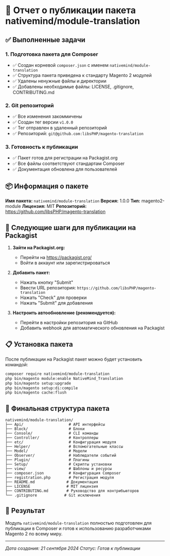 # 🎉 Отчет о публикации пакета nativemind/module-translation

## ✅ Выполненные задачи

### 1. Подготовка пакета для Composer
- ✅ Создан корневой `composer.json` с именем `nativemind/module-translation`
- ✅ Структура пакета приведена к стандарту Magento 2 модулей
- ✅ Удалены ненужные файлы и директории
- ✅ Добавлены необходимые файлы: LICENSE, .gitignore, CONTRIBUTING.md

### 2. Git репозиторий
- ✅ Все изменения закоммичены
- ✅ Создан тег версии `v1.0.0`
- ✅ Тег отправлен в удаленный репозиторий
- ✅ Репозиторий: `git@github.com:libsPHP/magento-translation`

### 3. Готовность к публикации
- ✅ Пакет готов для регистрации на Packagist.org
- ✅ Все файлы соответствуют стандартам Composer
- ✅ Документация обновлена для пользователей

## 📦 Информация о пакете

**Имя пакета:** `nativemind/module-translation`
**Версия:** 1.0.0
**Тип:** magento2-module
**Лицензия:** MIT
**Репозиторий:** https://github.com/libsPHP/magento-translation

## 🚀 Следующие шаги для публикации на Packagist

1. **Зайти на Packagist.org:**
   - Перейти на https://packagist.org/
   - Войти в аккаунт или зарегистрироваться

2. **Добавить пакет:**
   - Нажать кнопку "Submit"
   - Ввести URL репозитория: `https://github.com/libsPHP/magento-translation`
   - Нажать "Check" для проверки
   - Нажать "Submit" для добавления

3. **Настроить автообновление (рекомендуется):**
   - Перейти в настройки репозитория на GitHub
   - Добавить webhook для автоматического обновления на Packagist

## 📋 Установка пакета

После публикации на Packagist пакет можно будет установить командой:

```bash
composer require nativemind/module-translation
php bin/magento module:enable NativeMind_Translation
php bin/magento setup:upgrade
php bin/magento setup:di:compile
php bin/magento cache:flush
```

## 📁 Финальная структура пакета

```
nativemind/module-translation/
├── Api/                    # API интерфейсы
├── Block/                  # Блоки
├── Console/                # CLI команды
├── Controller/             # Контроллеры
├── etc/                    # Конфигурация модуля
├── Helper/                 # Вспомогательные классы
├── Model/                  # Модели
├── Observer/               # Наблюдатели событий
├── Plugin/                 # Плагины
├── Setup/                  # Скрипты установки
├── view/                   # Шаблоны и ресурсы
├── composer.json           # Конфигурация Composer
├── registration.php        # Регистрация модуля
├── README.md              # Документация
├── LICENSE                # MIT лицензия
├── CONTRIBUTING.md        # Руководство для контрибьюторов
└── .gitignore            # Git исключения
```

## 🎯 Результат

Модуль `nativemind/module-translation` полностью подготовлен для публикации в Composer и готов к использованию разработчиками Magento 2 по всему миру.

---
*Дата создания: 21 сентября 2024*
*Статус: Готов к публикации*
